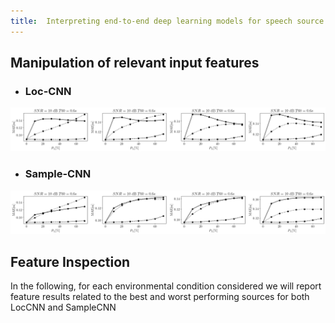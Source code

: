 ```yaml
---
title:  Interpreting end-to-end deep learning models for speech source localization using layer-wise relevance propagation 
---
```


## Manipulation of relevant input features
* ### Loc-CNN
![Image](figures/manipulation__loc_cnn_.png)
* ### Sample-CNN
![Image](figures/manipulation__sample_cnn_.png)


## Feature Inspection

In the following, for each environmental condition considered we will report feature results related to the best and worst performing sources for both LocCNN and SampleCNN
